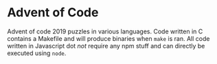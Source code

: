 # Advent of Code

Advent of code 2019 puzzles in various languages. Code written in C contains a Makefile and will produce binaries when `make` is ran. All code written in Javascript dot *not* require any npm stuff and can directly be executed using `node`.
